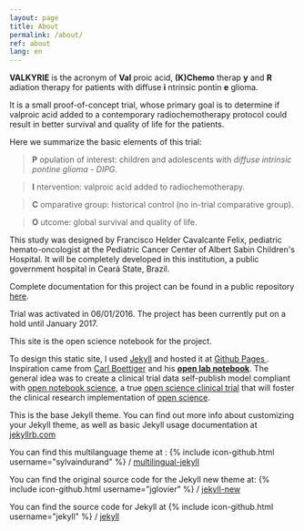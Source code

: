 ```yaml
---
layout: page
title: About
permalink: /about/
ref: about
lang: en
---
```


**VALKYRIE** is the acronym of **Val** proic acid, **(K)Chemo** therap **y** and **R** adiation therapy for patients with diffuse **i** ntrinsic pontin **e** glioma.

It is a small proof-of-concept trial, whose primary goal is to determine if valproic acid added to a contemporary radiochemotherapy protocol could result in better survival and quality of life for the patients.

Here we summarize the basic elements of this trial:

> **P** opulation of interest: children and adolescents with *diffuse intrinsic pontine glioma - DIPG*.

> **I** ntervention: valproic acid added to radiochemotherapy.

> **C** omparative group: historical control (no in-trial comparative group).

> **O** utcome: global survival and quality of life.

This study was designed by Francisco Helder Cavalcante Felix, pediatric hemato-oncologist at the Pediatric Cancer Center of Albert Sabin Children's Hospital. It will be completely developed in this institution, a public government hospital in Ceará State, Brazil.

Complete documentation for this project can be found in a public repository [here](http://github.com/fhcflx/valkyrie/).

Trial was activated in 06/01/2016. The project has been currently put on a hold until January 2017.

This site is the open science notebook for the project.

To design this static site, I used [Jekyll](https://jekyllrb.com) and hosted it at [Github Pages ](https://pages.github.com/) . Inspiration came from [Carl Boettiger](http://www.carlboettiger.info/index.html) and his [**open lab notebook**](http://www.carlboettiger.info/2012/09/28/Welcome-to-my-lab-notebook.html). The general idea was to create a clinical trial data self-publish model compliant with [open notebook science](https://en.wikipedia.org/wiki/Open_notebook_science), a true [open science clinical trial](https://github.com/fhcflx/valkyrie) that will foster the clinical research implementation of [open science](https://en.wikipedia.org/wiki/Open_science).

This is the base Jekyll theme. You can find out more info about customizing your Jekyll theme, as well as basic Jekyll usage documentation at [jekyllrb.com](http://jekyllrb.com/)

You can find this multilanguage theme at :
{% include icon-github.html username="sylvaindurand" %} /
[multilingual-jekyll](https://github.com/sylvaindurand/multilingual-jekyll)

You can find the original source code for the Jekyll new theme at:
{% include icon-github.html username="jglovier" %} /
[jekyll-new](https://github.com/jglovier/jekyll-new)

You can find the source code for Jekyll at
{% include icon-github.html username="jekyll" %} /
[jekyll](https://github.com/jekyll/jekyll)
